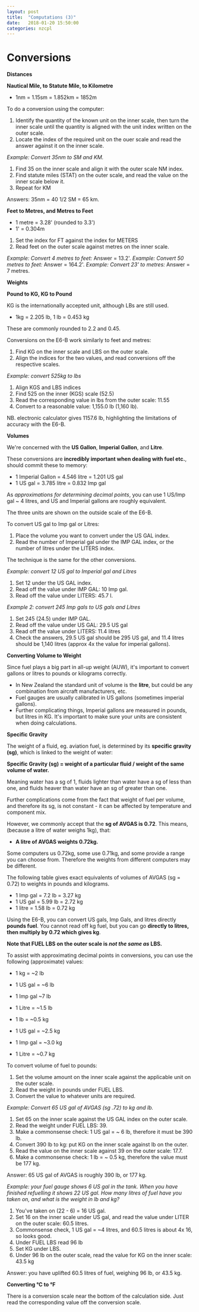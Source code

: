 ```yaml
---
layout: post
title:  "Computations (3)"
date:   2018-01-20 15:50:00
categories: nzcpl
---
```


# Conversions

**Distances**

**Nautical Mile, to Statute Mile, to Kilometre**

 * 1nm = 1.15sm = 1.852km = 1852m

To do a conversion using the computer:

 1. Identify the quantity of the known unit on the inner scale, then turn the inner scale until the
    quantity is aligned with the unit index written on the outer scale.
 2. Locate the index of the required unit on the ouer scale and read the answer against it on the
    inner scale.

*Example: Convert 35nm to SM and KM.*

 1. Find 35 on the inner scale and align it with the outer scale NM index.
 2. Find statute miles (STAT) on the outer scale, and read the value on the inner scale below it.
 3. Repeat for KM

Answers: 35nm = 40 1/2 SM = 65 km.

**Feet to Metres, and Metres to Feet**

 * 1 metre = 3.28' (rounded to 3.3')
 * 1' = 0.304m

 1. Set the index for FT against the index for METERS
 2. Read feet on the outer scale against metres on the inner scale.

*Example: Convert 4 metres to feet:* Answer = 13.2'.
*Example: Convert 50 metres to feet:* Answer = 164.2'.
*Example: Convert 23' to metres:* Answer = 7 metres.

**Weights**

**Pound to KG, KG to Pound**

KG is the internationally accepted unit, although LBs are still used.

 * 1kg = 2.205 lb, 1 lb = 0.453 kg

These are commonly rounded to 2.2 and 0.45.

Conversions on the E6-B work similarly to feet and metres:

 1. Find KG on the inner scale and LBS on the outer scale.
 2. Align the indices for the two values, and read conversions off the respective scales.

*Example: convert 525kg to lbs*

 1. Align KGS and LBS indices
 2. Find 525 on the inner (KGS) scale (52.5)
 3. Read the corresponding value in lbs from the outer scale: 11.55
 4. Convert to a reasonable value: 1,155.0 lb (1,160 lb).

NB. electronic calculator gives 1157.6 lb, highlighting the limitations of accuracy with the E6-B.

**Volumes**

We're concerned with the **US Gallon**, **Imperial Gallon**, and **Litre**.

These conversions are **incredibly important when dealing with fuel etc.**, should commit these to
memory:

 * 1 Imperial Gallon = 4.546 litre = 1.201 US gal
 * 1 US gal = 3.785 litre = 0.832 Imp gal

As *approximations for determining decimal points*, you can use 1 US/Imp gal ~ 4 litres, and US and
Imperial gallons are roughly equivalent.

The three units are shown on the outside scale of the E6-B.

To convert US gal to Imp gal or Litres:

 1. Place the volume you want to convert under the US GAL index.
 2. Read the number of Imperial gal under the IMP GAL index, or the number of litres under the LITERS
    index.

The technique is the same for the other conversions.

*Example: convert 12 US gal to Imperial gal and Litres*

 1. Set 12 under the US GAL index.
 2. Read off the value under IMP GAL: 10 Imp gal.
 3. Read off the value under LITERS: 45.7 l.

*Example 2: convert 245 Imp gals to US gals and Litres*

 1. Set 245 (24.5) under IMP GAL.
 2. Read off the value under US GAL: 29.5 US gal
 3. Read off the value under LITERS: 11.4 litres
 4. Check the answers, 29.5 US gal should be 295 US gal, and 11.4 litres should be 1,140 litres (approx
    4x the value for imperial gallons).

**Converting Volume to Weight**

Since fuel plays a big part in all-up weight (AUW), it's important to convert gallons or litres to
pounds or kilograms correctly.

 * In New Zealand the standard unit of volume is the **litre**, but could be any combination from
   aircraft manufacturers, etc.
 * Fuel gauges are usually calibrated in US gallons (sometimes imperial gallons).
 * Further complicating things, Imperial gallons are measured in pounds, but litres in KG. It's important
   to make sure your units are consistent when doing calculations.

**Specific Gravity**

The weight of a fluid, eg. aviation fuel, is determined by its **specific gravity (sg)**, which is linked
to the weight of water:

**Specific Gravity (sg) = weight of a particular fluid / weight of the same volume of water.**

Meaning water has a sg of 1, fluids lighter than water have a sg of less than one, and fluids heaver
than water have an sg of greater than one.

Further complications come from the fact that weight of fuel per volume, and therefore its sg, is not
constant - it can be affected by temperature and component mix.

However, we commonly accept that the **sg of AVGAS is 0.72**. This means, (because a litre of water
weighs 1kg), that:

 * **A litre of AVGAS weights 0.72kg.**

Some computers us 0.72kg, some use 0.71kg, and some provide a range you can choose from. Therefore the
weights from different computers may be different.

The following table gives exact equivalents of volumes of AVGAS (sg = 0.72) to weights in pounds
and kilograms.

 * 1 Imp gal = 7.2 lb = 3.27 kg
 * 1 US gal = 5.99 lb = 2.72 kg
 * 1 litre = 1.58 lb = 0.72 kg

Using the E6-B, you can convert US gals, Imp Gals, and litres directly **pounds fuel**. You cannot
read off kg fuel, but you can go **directly to litres, then multiply by 0.72 which gives kg**.

**Note that FUEL LBS on the outer scale is *not the same as* LBS.**

To assist with approximating decimal points in conversions, you can use the following (approximate)
values:

 * 1 kg = ~2 lb
 * 1 US gal = ~6 lb
 * 1 Imp gal ~7 lb
 * 1 Litre = ~1.5 lb

 * 1 lb = ~0.5 kg
 * 1 US gal = ~2.5 kg
 * 1 Imp gal = ~3.0 kg
 * 1 Litre = ~0.7 kg

To convert volume of fuel to pounds:

 1. Set the volume amount on the inner scale against the applicable unit on the outer scale.
 2. Read the weight in pounds under FUEL LBS.
 3. Convert the value to whatever units are required.

*Example: Convert 65 US gal of AVGAS (sg .72) to kg and lb.*

 1. Set 65 on the inner scale against the US GAL index on the outer scale.
 2. Read the weight under FUEL LBS: 39.
 3. Make a commonsense check: 1 US gal = ~ 6 lb, therefore it must be 390 lb.
 4. Convert 390 lb to kg: put KG on the inner scale against lb on the outer.
 5. Read the value on the inner scale against 39 on the outer scale: 17.7.
 6. Make a commonsense check: 1 lb = ~ 0.5 kg, therefore the value must be 177 kg.

Answer: 65 US gal of AVGAS is roughly 390 lb, or 177 kg.

*Example: your fuel gauge shows 6 US gal in the tank. When you have finished refuelling it shows
22 US gal. How many *litres* of fuel have you taken on, and what is the weight in lb and kg?*

 1. You've taken on (22 - 6) = 16 US gal.
 2. Set 16 on the inner scale under US gal, and read the value under LITER on the outer scale: 60.5 litres.
 3. Commonsense check, 1 US gal = ~4 litres, and 60.5 litres is about 4x 16, so looks good.
 4. Under FUEL LBS read 96 lb
 5. Set KG under LBS.
 6. Under 96 lb on the outer scale, read the value for KG on the inner scale: 43.5 kg

Answer: you have uplifted 60.5 litres of fuel, weighing 96 lb, or 43.5 kg.

**Converting &deg;C to &deg;F**

There is a conversion scale near the bottom of the calculation side. Just read the corresponding value
off the conversion scale.

